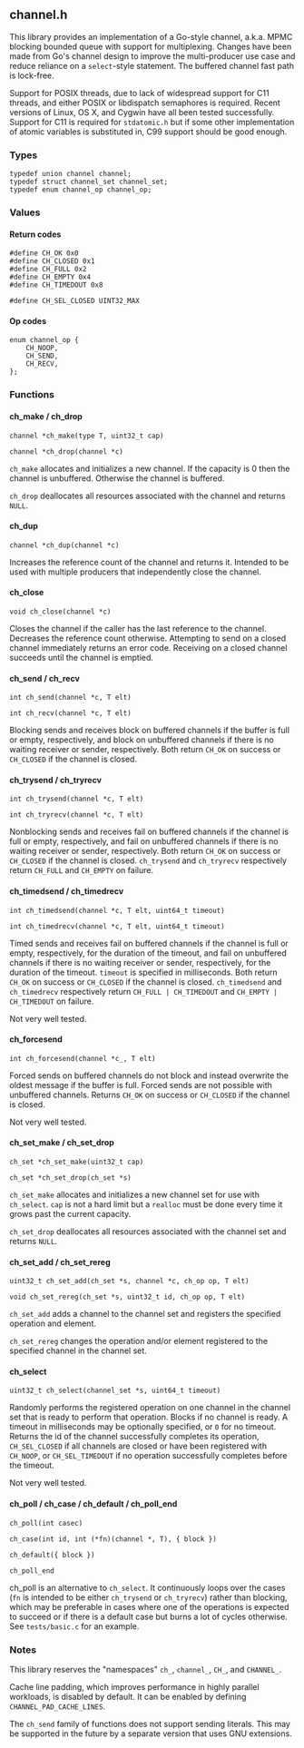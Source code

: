 ## channel.h
This library provides an implementation of a Go-style channel, a.k.a. MPMC
blocking bounded queue with support for multiplexing. Changes have been made
from Go's channel design to improve the multi-producer use case and reduce
reliance on a `select`-style statement. The buffered channel fast path is
lock-free.

Support for POSIX threads, due to lack of widespread support for C11 threads,
and either POSIX or libdispatch semaphores is required. Recent versions of
Linux, OS X, and Cygwin have all been tested successfully. Support for C11 is
required for `stdatomic.h` but if some other implementation of atomic variables
is substituted in, C99 support should be good enough.

### Types
```
typedef union channel channel;
typedef struct channel_set channel_set;
typedef enum channel_op channel_op;
```

### Values
#### Return codes
```
#define CH_OK 0x0
#define CH_CLOSED 0x1
#define CH_FULL 0x2
#define CH_EMPTY 0x4
#define CH_TIMEDOUT 0x8

#define CH_SEL_CLOSED UINT32_MAX
```

#### Op codes
```
enum channel_op {
    CH_NOOP,
    CH_SEND,
    CH_RECV,
};
```

### Functions
#### ch_make / ch_drop
```
channel *ch_make(type T, uint32_t cap)

channel *ch_drop(channel *c)
```
`ch_make` allocates and initializes a new channel. If the capacity is 0 then
the channel is unbuffered. Otherwise the channel is buffered.

`ch_drop` deallocates all resources associated with the channel and returns
`NULL`.

#### ch_dup
```
channel *ch_dup(channel *c)
```
Increases the reference count of the channel and returns it. Intended to be
used with multiple producers that independently close the channel.

#### ch_close
```
void ch_close(channel *c)
```
Closes the channel if the caller has the last reference to the channel.
Decreases the reference count otherwise. Attempting to send on a closed channel
immediately returns an error code. Receiving on a closed channel succeeds until
the channel is emptied.

#### ch_send / ch_recv
```
int ch_send(channel *c, T elt)

int ch_recv(channel *c, T elt)
```
Blocking sends and receives block on buffered channels if the buffer is full or
empty, respectively, and block on unbuffered channels if there is no waiting
receiver or sender, respectively. Both return `CH_OK` on success or `CH_CLOSED`
if the channel is closed.

#### ch_trysend / ch_tryrecv
```
int ch_trysend(channel *c, T elt)

int ch_tryrecv(channel *c, T elt)
```
Nonblocking sends and receives fail on buffered channels if the channel is full
or empty, respectively, and fail on unbuffered channels if there is no waiting
receiver or sender, respectively. Both return `CH_OK` on success or `CH_CLOSED`
if the channel is closed. `ch_trysend` and `ch_tryrecv` respectively return
`CH_FULL` and `CH_EMPTY` on failure.

#### ch_timedsend / ch_timedrecv
```
int ch_timedsend(channel *c, T elt, uint64_t timeout)

int ch_timedrecv(channel *c, T elt, uint64_t timeout)
```
Timed sends and receives fail on buffered channels if the channel is full or
empty, respectively, for the duration of the timeout, and fail on unbuffered
channels if there is no waiting receiver or sender, respectively, for the
duration of the timeout. `timeout` is specified in milliseconds. Both return
`CH_OK` on success or `CH_CLOSED` if the channel is closed.  `ch_timedsend` and
`ch_timedrecv` respectively return `CH_FULL | CH_TIMEDOUT` and `CH_EMPTY |
CH_TIMEDOUT` on failure.

Not very well tested.

#### ch_forcesend
```
int ch_forcesend(channel *c_, T elt)
```
Forced sends on buffered channels do not block and instead overwrite the oldest
message if the buffer is full. Forced sends are not possible with unbuffered
channels. Returns `CH_OK` on success or `CH_CLOSED` if the channel is closed.

Not very well tested.

#### ch_set_make / ch_set_drop
```
ch_set *ch_set_make(uint32_t cap)

ch_set *ch_set_drop(ch_set *s)
```
`ch_set_make` allocates and initializes a new channel set for use with
`ch_select`. `cap` is not a hard limit but a `realloc` must be done every time
it grows past the current capacity.

`ch_set_drop` deallocates all resources associated with the channel set and
returns `NULL`.

#### ch_set_add / ch_set_rereg
```
uint32_t ch_set_add(ch_set *s, channel *c, ch_op op, T elt)

void ch_set_rereg(ch_set *s, uint32_t id, ch_op op, T elt)
```
`ch_set_add` adds a channel to the channel set and registers the specified
operation and element.

`ch_set_rereg` changes the operation and/or element registered to the specified
channel in the channel set.

#### ch_select
```
uint32_t ch_select(channel_set *s, uint64_t timeout)
```
Randomly performs the registered operation on one channel in the channel set
that is ready to perform that operation. Blocks if no channel is ready. A
timeout in milliseconds may be optionally specified, or `0` for no timeout.
Returns the id of the channel successfully completes its operation,
`CH_SEL_CLOSED` if all channels are closed or have been registered with
`CH_NOOP`, or `CH_SEL_TIMEDOUT` if no operation successfully completes before
the timeout.

Not very well tested.

#### ch_poll / ch_case / ch_default / ch_poll_end
```
ch_poll(int casec)

ch_case(int id, int (*fn)(channel *, T), { block })

ch_default({ block })

ch_poll_end
```
ch_poll is an alternative to `ch_select`. It continuously loops over the cases
(`fn` is intended to be either `ch_trysend` or `ch_tryrecv`) rather than
blocking, which may be preferable in cases where one of the operations is
expected to succeed or if there is a default case but burns a lot of cycles
otherwise. See `tests/basic.c` for an example.

### Notes
This library reserves the "namespaces" `ch_`, `channel_`, `CH_`, and
`CHANNEL_`.

Cache line padding, which improves performance in highly parallel workloads, is
disabled by default. It can be enabled by defining `CHANNEL_PAD_CACHE_LINES`.

The `ch_send` family of functions does not support sending literals. This may
be supported in the future by a separate version that uses GNU extensions.
